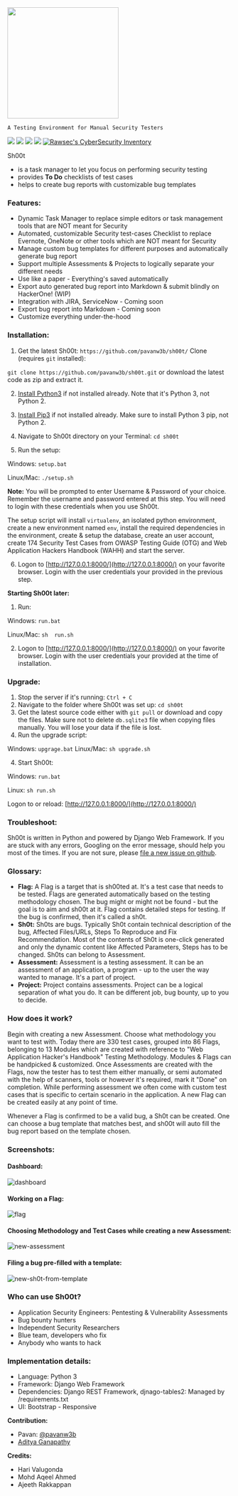 <img src="https://user-images.githubusercontent.com/11267537/43043618-29ab7286-8db5-11e8-9603-71b30596d047.png" width="250" />

```
A Testing Environment for Manual Security Testers
```

![](https://img.shields.io/github/issues/pavanw3b/sh00t.svg)
![](https://img.shields.io/github/forks/pavanw3b/sh00t.svg)
![](https://img.shields.io/github/stars/pavanw3b/sh00t.svg)
![](https://img.shields.io/github/license/pavanw3b/sh00t.svg)
[![Rawsec's CyberSecurity Inventory](https://inventory.rawsec.ml/img/badges/Rawsec-inventoried-FF5050_flat.svg)](https://inventory.rawsec.ml/tools.html#Sh00t)

Sh00t
- is a task manager to let you focus on performing security testing
- provides **To Do** checklists of test cases
- helps to create bug reports with customizable bug templates


### Features:
- Dynamic Task Manager to replace simple editors or task management tools that are NOT meant for Security
- Automated, customizable Security test-cases Checklist to replace Evernote, OneNote or other tools which are NOT meant for Security
- Manage custom bug templates for different purposes and automatically generate bug report
- Support multiple Assessments & Projects to logically separate your different needs
- Use like a paper - Everything's saved automatically
- Export auto generated bug report into Markdown & submit blindly on HackerOne! (WIP)
- Integration with JIRA, ServiceNow - Coming soon
- Export bug report into Markdown - Coming soon
- Customize everything under-the-hood


### Installation:
1. Get the latest Sh00t: `https://github.com/pavanw3b/sh00t/`
Clone (requires `git` installed): 

`git clone https://github.com/pavanw3b/sh00t.git` or download the latest code as zip and extract it.

2. [Install Python3](https://www.python.org/downloads/) if not installed already. Note that it's Python 3, not Python 2.

3. [Install Pip3](https://pip.pypa.io/en/stable/installing/) if not installed already. Make sure to install Python 3 pip, not Python 2.

4. Navigate to Sh00t directory on your Terminal: `cd sh00t`
5. Run the setup:

Windows: `setup.bat`

Linux/Mac: `./setup.sh`

**Note:** You will be prompted to enter Username & Password of your choice. Remember the username and password entered at this step. You will need to login with these credentials when you use Sh00t.

The setup script will install `virtualenv`, an isolated python environment, create a new environment named `env`, install the required dependencies in the environment, create & setup the database, create an user account, create 174 Security Test Cases from OWASP Testing Guide (OTG) and Web Application Hackers Handbook (WAHH) and start the server.

6. Logon to [http://127.0.0.1:8000/](http://127.0.0.1:8000/) on your favorite browser. Login with the user credentials your provided in the previous step. 

**Starting Sh00t later:**
1. Run:

Windows: `run.bat`

Linux/Mac: `sh  run.sh`

2. Logon to [http://127.0.0.1:8000/](http://127.0.0.1:8000/) on your favorite browser. Login with the user credentials your provided at the time of installation. 

### Upgrade:
1. Stop the server if it's running: `Ctrl + C`
2. Navigate to the folder where Sh00t was set up: `cd sh00t`
3. Get the latest source code either with `git pull` or download and copy the files. Make sure not to delete `db.sqlite3` file when copying files manually. You will lose your data if the file is lost.
3. Run the upgrade script:

Windows: `upgrage.bat`
Linux/Mac: `sh upgrade.sh`

4. Start Sh00t:

Windows: `run.bat`

Linux: `sh run.sh`

Logon to or reload: [http://127.0.0.1:8000/](http://127.0.0.1:8000/)

### Troubleshoot:
Sh00t is written in Python and powered by Django Web Framework. If you are stuck with any errors, Googling on the error 
message, should help you most of the times. If you are not sure, please [file a new issue on github](https://github.com/pavanw3b/sh00t/issues/new).

### Glossary:
- **Flag:** A Flag is a target that is sh00ted at. It's a test case that needs to be tested. Flags are generated automatically based on the testing methodology chosen. The bug might or might not be found - but the goal is to aim and sh00t at it. Flag contains detailed steps for testing. If the bug is confirmed, then it's called a sh0t.
- **Sh0t:** Sh0ts are bugs. Typically Sh0t contain technical description of the bug, Affected Files/URLs, Steps To Reproduce and Fix Recommendation. Most of the contents of Sh0t is one-click generated and only the dynamic content like Affected Parameters, Steps has to be changed. Sh0ts can belong to Assessment.
- **Assessment:** Assessment is a testing assessment. It can be an assessment of an application, a program - up to the user the way wanted to manage. It's a part of project.
- **Project:** Project contains assessments. Project can be a logical separation of what you do. It can be different job, bug bounty, up to you to decide.

### How does it work?
Begin with creating a new Assessment. Choose what methodology you want to test with. Today there are 330 test cases, grouped into 86 Flags, belonging to 13 Modules which are created with reference to "Web Application Hacker's Handbook" Testing Methodology. Modules & Flags can be handpicked & customized. Once Assessments are created with the Flags, now the tester has to test them either manually, or semi automated with the help of scanners, tools or however it's required, mark it "Done" on completion. While performing assessment we often come with custom test cases that is specific to certain scenario in the application. A new Flag can be created easily at any point of time.

Whenever a Flag is confirmed to be a valid bug, a Sh0t can be created. One can choose a bug template that matches best, and sh00t will auto fill the bug report based on the template chosen.


### Screenshots:

#### Dashboard:

![dashboard](https://user-images.githubusercontent.com/11267537/43355841-9f6167e4-9281-11e8-87fe-761fa35ddc3c.png)

#### Working on a Flag:

![flag](https://user-images.githubusercontent.com/11267537/43355838-9ee99e58-9281-11e8-8724-b9e726fdc58d.png)


#### Choosing Methodology and Test Cases while creating a new Assessment:
![new-assessment](https://user-images.githubusercontent.com/11267537/43355840-9f3a3368-9281-11e8-8afd-0467a4ac00b4.png)

#### Filing a bug pre-filled with a template:

![new-sh0t-from-template](https://user-images.githubusercontent.com/11267537/43355839-9f117630-9281-11e8-8a33-a9b5babae698.png)


### Who can use Sh00t?
- Application Security Engineers: Pentesting & Vulnerability Assessments
- Bug bounty hunters
- Independent Security Researchers
- Blue team, developers who fix
- Anybody who wants to hack

### Implementation details:
- Language: Python 3
- Framework: Django Web Framework
- Dependencies: Django REST Framework, djnago-tables2: Managed by /requirements.txt
- UI: Bootstrap - Responsive



**Contribution:**
- Pavan: [@pavanw3b](https://twitter.com/pavanw3b)
- [Aditya Ganapathy](https://github.com/adityadev91)

**Credits:**
- Hari Valugonda
- Mohd Aqeel Ahmed
- Ajeeth Rakkappan
